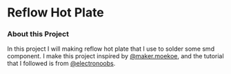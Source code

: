 # Reflow Hot Plate

### About this Project

In this project I will making reflow hot plate that I use to solder some smd component. I make this project inspired by [@maker.moekoe](https://www.instagram.com/reel/CWQ0WOiAwnR/?utm_source=ig_web_copy_link), and the tutorial that I followed is from [@electronoobs](https://electronoobs.com/eng_arduino_tut161.php).
